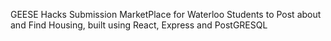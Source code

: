 GEESE Hacks Submission
MarketPlace for Waterloo Students to Post about and Find Housing, built using React, Express and PostGRESQL
